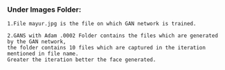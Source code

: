 
### Under Images Folder:
  
    1.File mayur.jpg is the file on which GAN network is trained.
  
    2.GANS with Adam .0002 Folder contains the files which are generated by the GAN network, 
    the folder contains 10 files which are captured in the iteration mentioned in file name. 
    Greater the iteration better the face generated.
  

